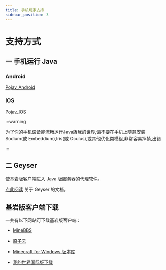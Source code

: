 ```yaml
---
title: 手机玩家支持
sidebar_position: 3
---
```


# 支持方式

## 一 手机运行 Java

### Android      

[Pojav_Android](Pojav_Android.md)

### IOS

[Pojav_IOS](Pojav_iOS.md)

:::warning

为了你的手机设备能流畅运行Java版我的世界,请不要在手机上随意安装 Sodium(或 Embeddium),Iris(或 Oculus),或其他优化类模组,非常容易掉帧,出错

:::

## 二 Geyser

使基岩版客户端进入 Java 版服务器的代理软件。

[点此阅读](https://yizhan.wiki/NitWikit/Java/category/geyser) 关于 Geyser 的文档。

## 基岩版客户端下载

一共有以下网站可下载基岩版客户端：

- [MineBBS](https://mc.minebbs.com)

- [原子云](https://res.nullatom.com/Minecraft)

- [Minecraft for Windows 版本库](https://www.mcappx.com)

- [我的世界国际版下载](https://mcapks.com)
